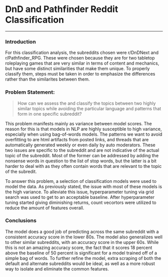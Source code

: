 # DnD and Pathfinder Reddit Classification
---

### Introduction

For this classification analysis, the subreddits chosen were r/DnDNext and r/Pathfinder_RPG. These were chosen because they are for two tabletop roleplaying games that are very similar in terms of content and mechanics, but have some distinct similarities that make them unique. To properly classify them, steps must be taken in order to emphasize the differences rather than the similarites between them. 

### Problem Statement:

> How can we assess the and classify the topics between two highly similar topics while avoiding the particular language and patterns that form in one specific subreddit? 

This problem manifests mainly as variance between model scores. The reason for this is that models in NLP are highly susceptible to high variance, especially when using bag-of-words models. The patterns we want to avoid overfitting to are html artifacts from posted links, and threads that are automatically generated weekly or even daily by auto moderators. These two issues are specific to the subreddit and are not indicative of the actual topic of the subreddit. Most of the former can be addressed by adding the nonsense words in question to the list of stop words, but the latter is a bit harder to deal with as they often contain words that are relevant to the topic of the subredit. 

To answer this problem, a selection of classification models were used to model the data. As previously stated, the issue with most of these models is the high variance. To alleviate this issue, hyperparameter tuning via grid search was used to get to an acceptable baseline. After hyperparameter tuning started giving diminishing returns, count vecortors were utilized to reduce the amount of features overall.

### Conclusions

The model does a good job of predicting across the same subreddit with a consistent accuracy score in the lower 80s. The model also generalizes well to other similar subreddits, with an accuracy score in the upper 60s. While this is not an amazing accuracy score, the fact that it scores 18 percent above the baseline of 50 percent is significant for a model trained off of a simple bag of words. To further refine the model, extra scraping of both the default and alternate subreddits would be ideal, as well as a more robust way to isolate and eliminate the common features. 